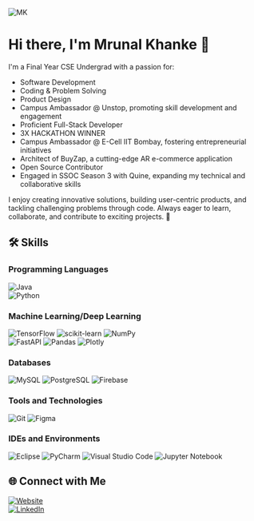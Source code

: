 ![MK](https://github.com/user-attachments/assets/1c72d370-84d2-4bf2-af1a-ce992b19ff55)

# Hi there, I'm Mrunal Khanke 👋

I'm a Final Year CSE Undergrad with a passion for:

- Software Development
- Coding & Problem Solving
- Product Design
-  Campus Ambassador @ Unstop, promoting skill development and engagement
-  Proficient Full-Stack Developer
-  3X HACKATHON WINNER 
-  Campus Ambassador @ E-Cell IIT Bombay, fostering entrepreneurial initiatives
-  Architect of BuyZap, a cutting-edge AR e-commerce application
-  Open Source Contributor
-  Engaged in SSOC Season 3 with Quine, expanding my technical and collaborative skills
  
 I enjoy creating innovative solutions, building user-centric products, and tackling challenging problems through code. Always eager to learn, collaborate, and contribute to exciting 
 projects. 🚀


## 🛠 **Skills**

### **Programming Languages**  
![Java](https://img.shields.io/badge/Java-ED8B00?style=for-the-badge&logo=java&logoColor=white)  
![Python](https://img.shields.io/badge/Python-3776AB?style=for-the-badge&logo=python&logoColor=white)  

### **Machine Learning/Deep Learning**  
![TensorFlow](https://img.shields.io/badge/TensorFlow-FF6F00?style=for-the-badge&logo=tensorflow&logoColor=white)  ![scikit-learn](https://img.shields.io/badge/scikit--learn-%23F7931E.svg?style=for-the-badge&logo=scikit-learn&logoColor=white)  ![NumPy](https://img.shields.io/badge/numpy-%23013243.svg?style=for-the-badge&logo=numpy&logoColor=white)  
 ![FastAPI](https://img.shields.io/badge/FastAPI-005571?style=for-the-badge&logo=fastapi)  ![Pandas](https://img.shields.io/badge/pandas-%23150458.svg?style=for-the-badge&logo=pandas&logoColor=white)  ![Plotly](https://img.shields.io/badge/Plotly-%233F4F75.svg?style=for-the-badge&logo=plotly&logoColor=white)  

### **Databases**  
![MySQL](https://img.shields.io/badge/MySQL-00000F?style=for-the-badge&logo=mysql&logoColor=white)  ![PostgreSQL](https://img.shields.io/badge/PostgreSQL-316192?style=for-the-badge&logo=postgresql&logoColor=white)  ![Firebase](https://img.shields.io/badge/Firebase-316192?style=for-the-badge&logo=Firebase&logoColor=white)  

### **Tools and Technologies**  
![Git](https://img.shields.io/badge/GIT-E44C30?style=for-the-badge&logo=git&logoColor=white)  ![Figma](https://img.shields.io/badge/Figma-F24E1E?style=for-the-badge&logo=figma&logoColor=white)  

### **IDEs and Environments**  
![Eclipse](https://img.shields.io/badge/Eclipse-FE7A16.svg?style=for-the-badge&logo=Eclipse&logoColor=white) ![PyCharm](https://img.shields.io/badge/pycharm-143?style=for-the-badge&logo=pycharm&logoColor=black&color=black&labelColor=green)  ![Visual Studio Code](https://img.shields.io/badge/Visual%20Studio%20Code-0078d7.svg?style=for-the-badge&logo=visual-studio-code&logoColor=white) ![Jupyter Notebook](https://img.shields.io/badge/jupyter-%23FA0F00.svg?style=for-the-badge&logo=jupyter&logoColor=white)  

## 🌐 **Connect with Me**
[![Website](https://img.shields.io/badge/website-%23.svg?&style=for-the-badge&logo=www&logoColor=white&color=black)](https://mrunalkhanke.vercel.app/)  
[![LinkedIn](https://img.shields.io/badge/linkedin-%2312100E.svg?&style=for-the-badge&logo=linkedin&logoColor=white&color=black)](https://www.linkedin.com/in/mrunal-khanke/)  





